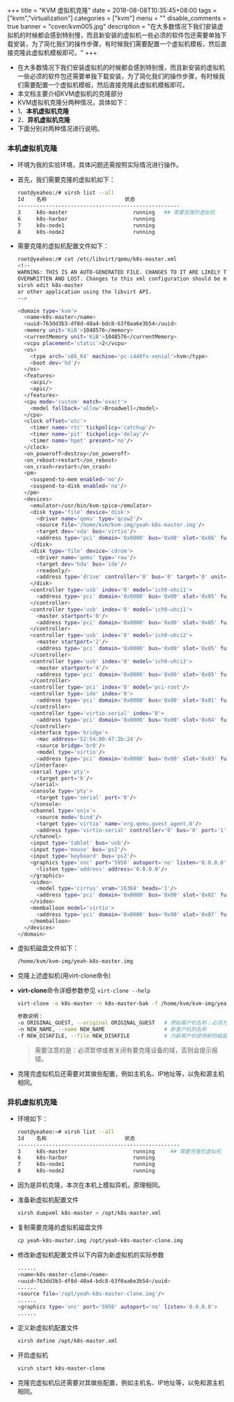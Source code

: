 +++
title = "KVM 虚拟机克隆"
date = 2018-08-08T10:35:45+08:00
tags = ["kvm","virtualization"]
categories = ["kvm"]
menu = ""
disable_comments = true
banner = "cover/kvm005.jpg"
description = "在大多数情况下我们安装虚拟机的时候都会感到特别慢，而且新安装的虚拟机一些必须的软件包还需要单独下载安装，为了简化我们的操作步骤，有时候我们需要配置一个虚拟机模板，然后直接克隆此虚拟机模板即可。"
+++

- 在大多数情况下我们安装虚拟机的时候都会感到特别慢，而且新安装的虚拟机一些必须的软件包还需要单独下载安装，为了简化我们的操作步骤，有时候我们需要配置一个虚拟机模板，然后直接克隆此虚拟机模板即可。
- 本文档主要介绍KVM虚拟机的克隆部分
- KVM虚拟机克隆分两种情况，具体如下：
- 1、**本机虚拟机克隆**
- 2、**异机虚拟机克隆**
- 下面分别对两种情况进行说明。

### 本机虚拟机克隆
- 环境为我的实验环境，具体问题还需按照实际情况进行操作。
- 首先，我们需要克隆的虚拟机如下：
  
  ```bash
  root@yeaheo:/# virsh list --all
  Id    名称                         状态
  ----------------------------------------------------
  3     k8s-master                     running   ## 需要克隆的虚拟机
  6     k8s-harbor                     running
  7     k8s-node1                      running
  8     k8s-node2                      running
  ```
- 需要克隆的虚拟机配置文件如下：
  
  ```bash
  root@yeaheo:/# cat /etc/libvirt/qemu/k8s-master.xml 
  <!--
  WARNING: THIS IS AN AUTO-GENERATED FILE. CHANGES TO IT ARE LIKELY TO BE
  OVERWRITTEN AND LOST. Changes to this xml configuration should be made using:
  virsh edit k8s-master
  or other application using the libvirt API.
  -->
  
  <domain type='kvm'>
    <name>k8s-master</name>
    <uuid>763dd3b3-df8d-40a4-bdc8-63f0aa6e3b54</uuid>
    <memory unit='KiB'>1048576</memory>
    <currentMemory unit='KiB'>1048576</currentMemory>
    <vcpu placement='static'>2</vcpu>
    <os>
      <type arch='x86_64' machine='pc-i440fx-xenial'>hvm</type>
      <boot dev='hd'/>
    </os>
    <features>
      <acpi/>
      <apic/>
    </features>
    <cpu mode='custom' match='exact'>
      <model fallback='allow'>Broadwell</model>
    </cpu>
    <clock offset='utc'>
      <timer name='rtc' tickpolicy='catchup'/>
      <timer name='pit' tickpolicy='delay'/>
      <timer name='hpet' present='no'/>
    </clock>
    <on_poweroff>destroy</on_poweroff>
    <on_reboot>restart</on_reboot>
    <on_crash>restart</on_crash>
    <pm>
      <suspend-to-mem enabled='no'/>
      <suspend-to-disk enabled='no'/>
    </pm>
    <devices>
      <emulator>/usr/bin/kvm-spice</emulator>
      <disk type='file' device='disk'>
        <driver name='qemu' type='qcow2'/>
        <source file='/home/kvm/kvm-img/yeah-k8s-master.img'/>
        <target dev='vda' bus='virtio'/>
        <address type='pci' domain='0x0000' bus='0x00' slot='0x06' function='0x0'/>
      </disk>
      <disk type='file' device='cdrom'>
        <driver name='qemu' type='raw'/>
        <target dev='hda' bus='ide'/>
        <readonly/>
        <address type='drive' controller='0' bus='0' target='0' unit='0'/>
      </disk>
      <controller type='usb' index='0' model='ich9-ehci1'>
        <address type='pci' domain='0x0000' bus='0x00' slot='0x05' function='0x7'/>
      </controller>
      <controller type='usb' index='0' model='ich9-uhci1'>
        <master startport='0'/>
        <address type='pci' domain='0x0000' bus='0x00' slot='0x05' function='0x0' multifunction='on'/>
      </controller>
      <controller type='usb' index='0' model='ich9-uhci2'>
        <master startport='2'/>
        <address type='pci' domain='0x0000' bus='0x00' slot='0x05' function='0x1'/>
      </controller>
      <controller type='usb' index='0' model='ich9-uhci3'>
        <master startport='4'/>
        <address type='pci' domain='0x0000' bus='0x00' slot='0x05' function='0x2'/>
      </controller>
      <controller type='pci' index='0' model='pci-root'/>
      <controller type='ide' index='0'>
        <address type='pci' domain='0x0000' bus='0x00' slot='0x01' function='0x1'/>
      </controller>
      <controller type='virtio-serial' index='0'>
        <address type='pci' domain='0x0000' bus='0x00' slot='0x04' function='0x0'/>
      </controller>
      <interface type='bridge'>
        <mac address='52:54:00:47:2b:24'/>
        <source bridge='br0'/>
        <model type='virtio'/>
        <address type='pci' domain='0x0000' bus='0x00' slot='0x03' function='0x0'/>
      </interface>
      <serial type='pty'>
        <target port='0'/>
      </serial>
      <console type='pty'>
        <target type='serial' port='0'/>
      </console>
      <channel type='unix'>
        <source mode='bind'/>
        <target type='virtio' name='org.qemu.guest_agent.0'/>
        <address type='virtio-serial' controller='0' bus='0' port='1'/>
      </channel>
      <input type='tablet' bus='usb'/>
      <input type='mouse' bus='ps2'/>
      <input type='keyboard' bus='ps2'/>
      <graphics type='vnc' port='5950' autoport='no' listen='0.0.0.0'>
        <listen type='address' address='0.0.0.0'/>
      </graphics>
      <video>
        <model type='cirrus' vram='16384' heads='1'/>
        <address type='pci' domain='0x0000' bus='0x00' slot='0x02' function='0x0'/>
      </video>
      <memballoon model='virtio'>
        <address type='pci' domain='0x0000' bus='0x00' slot='0x07' function='0x0'/>
      </memballoon>
    </devices>
  </domain>
  ```
- 虚拟机磁盘文件如下：
  
  ```bash
  /home/kvm/kvm-img/yeah-k8s-master.img
  ```
- 克隆上述虚拟机(用virt-clone命令)
- **virt-clone**命令详细参数参见 `virt-clone --help`
  
  ```bash
  virt-clone -o k8s-master -n k8s-master-bak -f /home/kvm/kvm-img/yeah-k8s-master-bak.img
  
  参数说明：
  -o ORIGINAL_GUEST, --original ORIGINAL_GUEST   # 原始客户机名称；必须为关闭或者暂停状态。
  -n NEW_NAME, --name NEW_NAME                   # 新客户机的名称
  -f NEW_DISKFILE, --file NEW_DISKFILE           # 为新客户机使用新的磁盘镜像文件
  ```
  > 需要注意的是：必须暂停或者关闭有要克隆设备的域，否则会提示报错。
- 克隆完虚拟机后还需要对其做些配置，例如主机名、IP地址等，以免和源主机相同。

### 异机虚拟机克隆
- 环境如下：
  
  ```bash
  root@yeaheo:~# virsh list --all
  Id    名称                         状态
  ----------------------------------------------------
  3     k8s-master                     running     ## 需要克隆的虚拟机
  6     k8s-harbor                     running
  7     k8s-node1                      running
  8     k8s-node2                      running
  ```
- 因为是异机克隆，本次在本机上模拟异机，原理相同。
- 准备新虚拟机配置文件
  
  ```bash
  virsh dumpxml k8s-master > /opt/k8s-master.xml
  ```
- 复制需要克隆的虚拟机磁盘文件
  
  ```bash
  cp yeah-k8s-master.img /opt/yeah-k8s-master-clone.img
  ```
- 修改新虚拟机配置文件以下内容为新虚拟机的实际参数
  
  ```bash
  ......
  <name>k8s-master-clone</name>
  <uuid>763dd3b3-df8d-40a4-bdc8-63f0aa6e3b54</uuid>
  ......
  <source file='/opt/yeah-k8s-master-clone.img'/>
  ......
  <graphics type='vnc' port='5950' autoport='no' listen='0.0.0.0'>
  ......
  ```
- 定义新虚拟机配置文件
  
  ```bash
  virsh define /opt/k8s-master.xml
  ```
- 开启虚拟机
  
  ```bash
  virsh start k8s-master-clone
  ```
- 克隆完虚拟机后还需要对其做些配置，例如主机名、IP地址等，以免和源主机相同。

  
